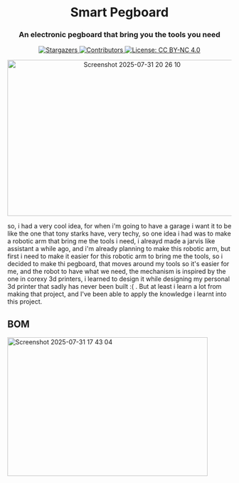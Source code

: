 <h1 align="center">Smart Pegboard</h1>
<h3 align="center">An electronic pegboard that bring you the tools you need</h3>
<p align="center">
  <a href="https://github.com/RayaneGuebre/Automatic-Watering-System/stargazers">
    <img src="https://img.shields.io/github/stars/RayaneGuebre/Smart-Pegboard" alt="Stargazers">
  </a>
  <a href="https://github.com/RayaneGuebre/Automatic-Watering-System/graphs/contributors">
    <img src="https://img.shields.io/github/contributors/RayaneGuebre/Smart-Pegboard" alt="Contributors">
  </a>
  <a href="https://creativecommons.org/licenses/by-nc/4.0/">
    <img src="https://img.shields.io/badge/License-CC_BY--NC_4.0-lightgrey.svg" alt="License: CC BY-NC 4.0">
  </a>
</p>

<p align="center">
  <img width="545" height="351" alt="Screenshot 2025-07-31 20 26 10" src="https://github.com/user-attachments/assets/6b77132e-96d2-4b8a-a401-96547e4d8046" />

</p>


so, i had a very cool idea, for when i'm going to have a garage i want it to be like the one that tony starks have, very techy, so one idea i had was to make a robotic arm that bring me the tools i need, i alreayd made a jarvis like assistant a while ago, and i'm already planning to make this robotic arm, but first i need to make it easier for this robotic arm to bring me the tools, so i decided to make thi pegboard, that moves around my tools so it's easier for me, and the robot to have what we need, the mechanism is inspired by the one in corexy 3d printers, i learned to design it while designing my personal 3d printer that sadly has never been built :( . But at least i learn a lot from making that project, and I've been able to apply the knowledge i learnt into this project.


## BOM
<img width="450" height="312" alt="Screenshot 2025-07-31 17 43 04" src="https://github.com/user-attachments/assets/7df2f336-cadd-479c-bb08-80da65a67417" />



